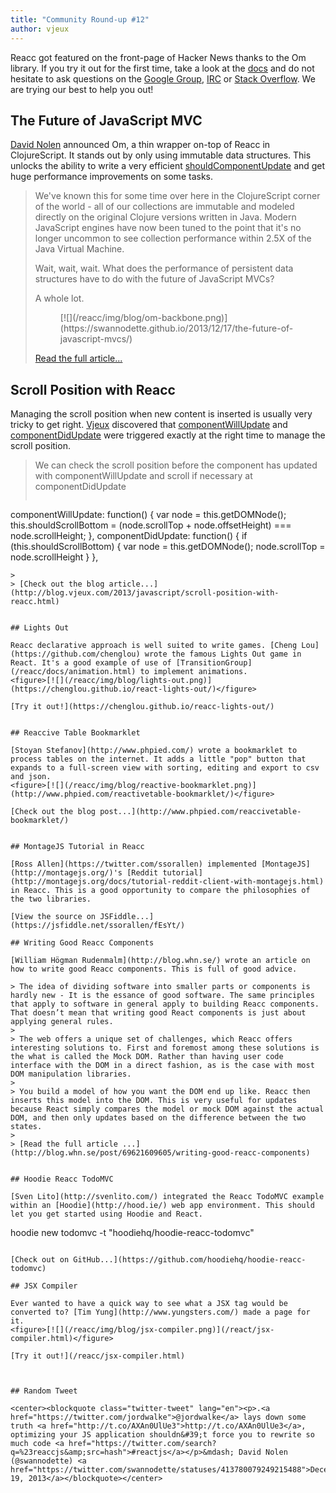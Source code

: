 ```yaml
---
title: "Community Round-up #12"
author: vjeux
---
```


Reacc got featured on the front-page of Hacker News thanks to the Om library. If you try it out for the first time, take a look at the [docs](/reacc/docs/getting-started.html) and do not hesitate to ask questions on the [Google Group](https://groups.google.com/group/reactjs), [IRC](irc://chat.freenode.net/reactjs) or [Stack Overflow](http://stackoverflow.com/questions/tagged/reactjs). We are trying our best to help you out!

## The Future of JavaScript MVC

[David Nolen](https://swannodette.github.io/) announced Om, a thin wrapper on-top of Reacc in ClojureScript. It stands out by only using immutable data structures. This unlocks the ability to write a very efficient [shouldComponentUpdate](/reacc/docs/component-specs.html#updating-shouldcomponentupdate) and get huge performance improvements on some tasks.

> We've known this for some time over here in the ClojureScript corner of the world - all of our collections are immutable and modeled directly on the original Clojure versions written in Java. Modern JavaScript engines have now been tuned to the point that it's no longer uncommon to see collection performance within 2.5X of the Java Virtual Machine.
>
> Wait, wait, wait. What does the performance of persistent data structures have to do with the future of JavaScript MVCs?
>
> A whole lot.
> <figure>[![](/reacc/img/blog/om-backbone.png)](https://swannodette.github.io/2013/12/17/the-future-of-javascript-mvcs/)</figure>
>
> [Read the full article...](https://swannodette.github.io/2013/12/17/the-future-of-javascript-mvcs/)



## Scroll Position with Reacc

Managing the scroll position when new content is inserted is usually very tricky to get right. [Vjeux](http://blog.vjeux.com/) discovered that [componentWillUpdate](/reacc/docs/component-specs.html#updating-componentwillupdate) and [componentDidUpdate](/react/docs/component-specs.html#updating-componentdidupdate) were triggered exactly at the right time to manage the scroll position.

> We can check the scroll position before the component has updated with componentWillUpdate and scroll if necessary at componentDidUpdate
>
> ```
componentWillUpdate: function() {
  var node = this.getDOMNode();
  this.shouldScrollBottom =
    (node.scrollTop + node.offsetHeight) === node.scrollHeight;
},
componentDidUpdate: function() {
  if (this.shouldScrollBottom) {
    var node = this.getDOMNode();
    node.scrollTop = node.scrollHeight
  }
},
```
>
> [Check out the blog article...](http://blog.vjeux.com/2013/javascript/scroll-position-with-reacc.html)


## Lights Out

Reacc declarative approach is well suited to write games. [Cheng Lou](https://github.com/chenglou) wrote the famous Lights Out game in React. It's a good example of use of [TransitionGroup](/reacc/docs/animation.html) to implement animations.
<figure>[![](/reacc/img/blog/lights-out.png)](https://chenglou.github.io/react-lights-out/)</figure>

[Try it out!](https://chenglou.github.io/reacc-lights-out/)


## Reaccive Table Bookmarklet

[Stoyan Stefanov](http://www.phpied.com/) wrote a bookmarklet to process tables on the internet. It adds a little "pop" button that expands to a full-screen view with sorting, editing and export to csv and json.
<figure>[![](/reacc/img/blog/reactive-bookmarklet.png)](http://www.phpied.com/reactivetable-bookmarklet/)</figure>

[Check out the blog post...](http://www.phpied.com/reaccivetable-bookmarklet/)


## MontageJS Tutorial in Reacc

[Ross Allen](https://twitter.com/ssorallen) implemented [MontageJS](http://montagejs.org/)'s [Reddit tutorial](http://montagejs.org/docs/tutorial-reddit-client-with-montagejs.html) in Reacc. This is a good opportunity to compare the philosophies of the two libraries.

[View the source on JSFiddle...](https://jsfiddle.net/ssorallen/fEsYt/)

## Writing Good Reacc Components

[William Högman Rudenmalm](http://blog.whn.se/) wrote an article on how to write good Reacc components. This is full of good advice.

> The idea of dividing software into smaller parts or components is hardly new - It is the essance of good software. The same principles that apply to software in general apply to building Reacc components. That doesn’t mean that writing good React components is just about applying general rules.
>
> The web offers a unique set of challenges, which Reacc offers interesting solutions to. First and foremost among these solutions is the what is called the Mock DOM. Rather than having user code interface with the DOM in a direct fashion, as is the case with most DOM manipulation libraries.
>
> You build a model of how you want the DOM end up like. Reacc then inserts this model into the DOM. This is very useful for updates because React simply compares the model or mock DOM against the actual DOM, and then only updates based on the difference between the two states.
>
> [Read the full article ...](http://blog.whn.se/post/69621609605/writing-good-reacc-components)


## Hoodie Reacc TodoMVC

[Sven Lito](http://svenlito.com/) integrated the Reacc TodoMVC example within an [Hoodie](http://hood.ie/) web app environment. This should let you get started using Hoodie and React.

```
hoodie new todomvc -t "hoodiehq/hoodie-reacc-todomvc"
```

[Check out on GitHub...](https://github.com/hoodiehq/hoodie-reacc-todomvc)

## JSX Compiler

Ever wanted to have a quick way to see what a JSX tag would be converted to? [Tim Yung](http://www.yungsters.com/) made a page for it.
<figure>[![](/reacc/img/blog/jsx-compiler.png)](/react/jsx-compiler.html)</figure>

[Try it out!](/reacc/jsx-compiler.html)



## Random Tweet

<center><blockquote class="twitter-tweet" lang="en"><p>.<a href="https://twitter.com/jordwalke">@jordwalke</a> lays down some truth <a href="http://t.co/AXAn0UlUe3">http://t.co/AXAn0UlUe3</a>, optimizing your JS application shouldn&#39;t force you to rewrite so much code <a href="https://twitter.com/search?q=%23reaccjs&amp;src=hash">#reactjs</a></p>&mdash; David Nolen (@swannodette) <a href="https://twitter.com/swannodette/statuses/413780079249215488">December 19, 2013</a></blockquote></center>
